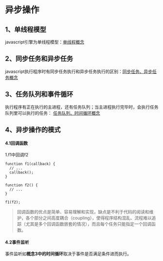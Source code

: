 # 异步操作 #
## 1、单线程模型 ##
javascript引擎为单线程模型：[单线程概念](https://wangdoc.com/javascript/async/general.html#%E5%8D%95%E7%BA%BF%E7%A8%8B%E6%A8%A1%E5%9E%8B "概念")
## 2、同步任务和异步任务 ##
javascript执行程序时有同步任务执行和异步任务执行的区别：[同步任务、异步任务概念](https://wangdoc.com/javascript/async/general.html#%E5%90%8C%E6%AD%A5%E4%BB%BB%E5%8A%A1%E5%92%8C%E5%BC%82%E6%AD%A5%E4%BB%BB%E5%8A%A1)
## 3、任务队列和事件循环 ##
执行程序有正在执行的主进程，还有任务队列；当主进程执行完毕时，会执行任务队列里可以执行的任务：
[任务队列、时间循环概念](https://wangdoc.com/javascript/async/general.html#%E4%BB%BB%E5%8A%A1%E9%98%9F%E5%88%97%E5%92%8C%E4%BA%8B%E4%BB%B6%E5%BE%AA%E7%8E%AF)

## 4、异步操作的模式 ##
#### 4.1回调函数 ####
1.f1中回调f2
<pre class="hljs"><code><span class="hljs-function"><span class="hljs-keyword">function</span> <span class="hljs-title">f1</span>(<span class="hljs-params">callback</span>) </span>{
  <span class="hljs-comment">// ...</span>
  callback();
}

<span class="hljs-function"><span class="hljs-keyword">function</span> <span class="hljs-title">f2</span>(<span class="hljs-params"></span>) </span>{
  <span class="hljs-comment">// ...</span>
}

f1(f2);
</code></pre>
> 回调函数的优点是简单、容易理解和实现，缺点是不利于代码的阅读和维护，各个部分之间高度耦合（coupling），使得程序结构混乱、流程难以追踪（尤其是多个回调函数嵌套的情况），而且每个任务只能指定一个回调函数。

#### 4.2事件监听 ####
事件监听如**概念3中的时间循环**取决于事件是否满足条件进而执行。
